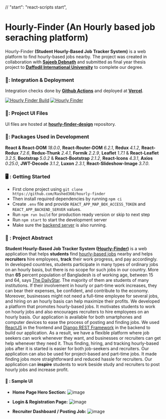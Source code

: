 // "start": "react-scripts start",

# Hourly-Finder (An Hourly based job seraching platform)

Hourly-Finder **(Student Hourly-Based Job Tracker System)** is a web platform to find hourly-based jobs nearby. The project was created in collaboration with **[Sajeeb Debnath](https://github.com/Sajeebdebnath)** and submitted as final year thesis project to **[Daffodil International University](https://daffodilvarsity.edu.bd/)** to complete our degree.

### 🚀: Integration & Deployment

Integration checks done by **[Github Actions](https://github.com/features/actions)** and deployed at **[Vercel](https://vercel.com/)**.

[![Hourly Finder Build](https://github.com/Rashed360/hourly-finder/actions/workflows/build-test.yml/badge.svg)](https://github.com/Rashed360/hourly-finder/actions/workflows/build-test.yml)
[![Hourly Finder](https://vercelbadge.vercel.app/api/rashed360/hourly-finder?style=flat)](https://hourly-finder.vercel.app/)

### 🌻: Project UI Files

UI files are hosted at **[hourly-finder-design](https://github.com/Sajeebdebnath/hourly-finder-design/)** repository.

### 📀: Packages Used in Development

**React & React-DOM** _18.0.0_, **React-Router-DOM** _6.2.1_, **Redux** _4.1.2_, **React-Redux** _7.2.6_, **Redux-Thunk** _2.4.1_, **Formik** _2.2.9_, **Leaflet** _1.7.1_ & **React-Leaflet** _3.2.5_, **Bootstrap** _5.0.2_ & **React-Bootstrap** _2.1.2_, **React-Icons** _4.3.1_, **Axios** _0.25.0_, **JWT-Decode** _3.1.2_, **Luxon** _2.3.1_, **React-Slideshow-Image** _3.7.0_.

### 🖥️ : Getting Started

- First clone project using `git clone https://github.com/Rashed360/hourly-finder`
- Then install required dependencies by running `npm ci`
- Create `.env` file and provide `REACT_APP_MAP_BOX_ACCESS_TOKEN` and `REACT_APP_BACKEND_SERVER` values.
- Run `npm run build` for production ready version or skip to next step
- Run `npm start` to start the development server
- Make sure the [backend server](https://github.com/Rashed360/hourly-finder-backend) is also running.

### 💬 : Project Abstract

**Student Hourly-Based Job Tracker System ([Hourly-Finder](https://hourly-finder.vercel.app/))** is a web application that helps **students** find [hourly-based jobs](https://en.wikipedia.org/wiki/Hourly_worker) nearby and helps **recruiters** hire employees, **track** their work progress, and pay accordingly. In developed countries, students participate in many types of ordinary jobs on an hourly basis, but there is no scope for such jobs in our country. More than **65** percent population of Bangladesh is of working age, between 15 and 64, says [The DailyStar](https://www.thedailystar.net/lifestyle/perspective/news/demographic-dividend-could-turn-demographic-disaster-1709272). The majority of them are students of many institutions. If their involvement in hourly or part-time work increases, they can bear their expenses, be confident, and contribute to the economy. Moreover, businesses might not need a full-time employee for several jobs, and hiring on an hourly basis can help maximize their profits. We developed a platform that promotes hourly-based jobs. It motivates students to work on hourly jobs and also encourages recruiters to hire employees on an hourly basis. Our application is available for both smartphones and computer devices to ease the process of posting and finding jobs. We used [ReactJS](https://reactjs.org/) in the frontend and [Django REST Framework](https://www.django-rest-framework.org/) in the backend to build our application. As a result, we have a flexible platform where job seekers can work whenever they want, and businesses or recruiters can get help whenever they need it. Thus finding, hiring, and tracking hourly-based jobs after it is started is easier for both job-seekers and recruiters. Our application can also be used for project-based and part-time jobs. It made finding jobs more straightforward and reduced hassle for recruiters. Our application can **inspire** students to work beside study and recruiters to post hourly jobs and increase profit.

#### 📰 : Sample UI

- **Home Page Hero Section:**
  ![image](https://user-images.githubusercontent.com/29564029/171184134-89da3b35-c0e8-4ed8-a28d-8d63bd55e839.png)

- **Login & Registration Page:**
  ![image](https://user-images.githubusercontent.com/29564029/171184501-d4306170-062a-49b9-8bc1-55269a987d85.png)

- **Recruiter Dashboard / Posting Job:**
  ![image](https://user-images.githubusercontent.com/29564029/171185555-29ac7863-ac2e-4d63-8700-604b9a8d47e6.png)
